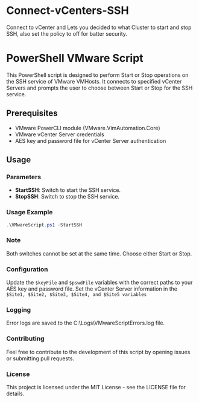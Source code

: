 # Connect-vCenters-SSH
Connect to vCenter and Lets you decided to what Cluster to start and stop SSH, also set the policy to off for batter security.

# PowerShell VMware Script

This PowerShell script is designed to perform Start or Stop operations on the SSH service of VMware VMHosts. It connects to specified vCenter Servers and prompts the user to choose between Start or Stop for the SSH service.

## Prerequisites

- VMware PowerCLI module (VMware.VimAutomation.Core)
- VMware vCenter Server credentials
- AES key and password file for vCenter Server authentication

## Usage

### Parameters

- **StartSSH**: Switch to start the SSH service.
- **StopSSH**: Switch to stop the SSH service.

### Usage Example

```powershell
.\VMwareScript.ps1 -StartSSH
```

### Note
Both switches cannot be set at the same time. Choose either Start or Stop.

### Configuration
Update the ```$keyFile``` and ```$pswdFile``` variables with the correct paths to your AES key and password file.
Set the vCenter Server information in the ```$Site1, $Site2, $Site3, $Site4, and $Site5 variables ```

### Logging
Error logs are saved to the C:\Logs\VMwareScriptErrors.log file.

### Contributing
Feel free to contribute to the development of this script by opening issues or submitting pull requests.

### License
This project is licensed under the MIT License - see the LICENSE file for details.
